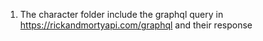 1. The character folder include the graphql query in https://rickandmortyapi.com/graphql and their response 
